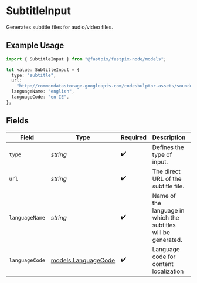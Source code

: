 # SubtitleInput

Generates subtitle files for audio/video files.

## Example Usage

```typescript
import { SubtitleInput } from "@fastpix/fastpix-node/models";

let value: SubtitleInput = {
  type: "subtitle",
  url:
    "http://commondatastorage.googleapis.com/codeskulptor-assets/sounddogs/thrust.vtt",
  languageName: "english",
  languageCode: "en-IE",
};
```

## Fields

| Field                                                                            | Type                                                                             | Required                                                                         | Description                                                                      | Example                                                                          |
| -------------------------------------------------------------------------------- | -------------------------------------------------------------------------------- | -------------------------------------------------------------------------------- | -------------------------------------------------------------------------------- | -------------------------------------------------------------------------------- |
| `type`                                                                           | *string*                                                                         | :heavy_check_mark:                                                               | Defines the type of input.<br/>                                                  | subtitle                                                                         |
| `url`                                                                            | *string*                                                                         | :heavy_check_mark:                                                               | The direct URL of the subtitle file.                                             | http://commondatastorage.googleapis.com/codeskulptor-assets/sounddogs/thrust.vtt |
| `languageName`                                                                   | *string*                                                                         | :heavy_check_mark:                                                               | Name of the language in which the subtitles will be generated.                   | english                                                                          |
| `languageCode`                                                                   | [models.LanguageCode](../models/languagecode.md)                                 | :heavy_check_mark:                                                               | Language code for content localization                                           |                                                                                  |